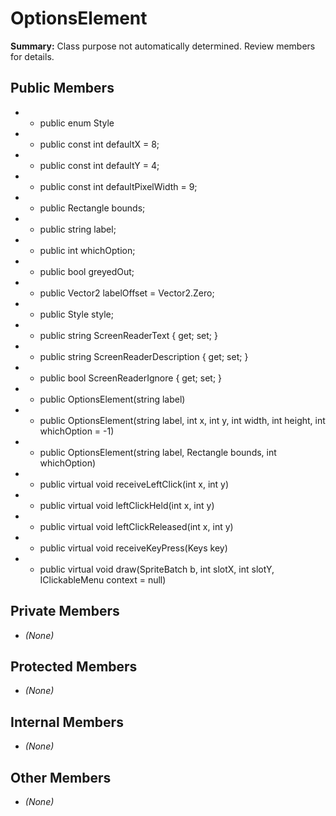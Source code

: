 # OptionsElement

**Summary:** Class purpose not automatically determined. Review members for details.

## Public Members
- - public enum Style
- - public const int defaultX = 8;
- - public const int defaultY = 4;
- - public const int defaultPixelWidth = 9;
- - public Rectangle bounds;
- - public string label;
- - public int whichOption;
- - public bool greyedOut;
- - public Vector2 labelOffset = Vector2.Zero;
- - public Style style;
- - public string ScreenReaderText { get; set; }
- - public string ScreenReaderDescription { get; set; }
- - public bool ScreenReaderIgnore { get; set; }
- - public OptionsElement(string label)
- - public OptionsElement(string label, int x, int y, int width, int height, int whichOption = -1)
- - public OptionsElement(string label, Rectangle bounds, int whichOption)
- - public virtual void receiveLeftClick(int x, int y)
- - public virtual void leftClickHeld(int x, int y)
- - public virtual void leftClickReleased(int x, int y)
- - public virtual void receiveKeyPress(Keys key)
- - public virtual void draw(SpriteBatch b, int slotX, int slotY, IClickableMenu context = null)

## Private Members
- *(None)*

## Protected Members
- *(None)*

## Internal Members
- *(None)*

## Other Members
- *(None)*
